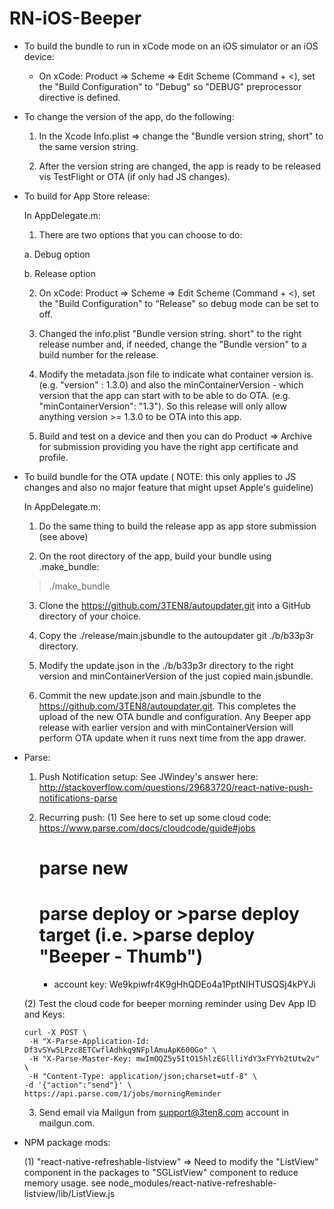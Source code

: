 # RN-iOS-Beeper

- To build the bundle to run in xCode mode on an iOS simulator or an iOS device:

  - On xCode:  Product => Scheme => Edit Scheme (Command + <), set the "Build Configuration" to
    "Debug" so "DEBUG" preprocessor directive is defined.  


- To change the version of the app, do the following:

  1. In the Xcode Info.plist => change the "Bundle version string, short" to the same version string.

  2. After the version string are changed, the app is ready to be released vis TestFlight or OTA (if only had JS changes).

- To build for App Store release:

  In AppDelegate.m:

    1. There are two options that you can choose to do:

     a. Debug option

     b. Release option

    2. On xCode:  Product => Scheme => Edit Scheme (Command + <), set the "Build Configuration" to "Release" so debug mode can be set to off.  

    3. Changed the info.plist "Bundle version string. short" to the right release number and, if needed, change the "Bundle version" to a build number for the release.

    4. Modify the metadata.json file to indicate what container version is.  (e.g. "version" : 1.3.0) and also the minContainerVersion - which version that the app can start with to be able to do OTA.  (e.g. "minContainerVersion": "1.3").  So this release will only allow anything version >= 1.3.0 to be OTA into this app.

    5. Build and test on a device and then you can do Product => Archive for submission providing you have the right app certificate and profile.

- To build bundle for the OTA update
  ( NOTE: this only applies to JS changes and also no major feature that might upset Apple's guideline)

  In AppDelegate.m:

    1. Do the same thing to build the release app as app store submission (see above)

    2. On the root directory of the app, build your bundle using .make_bundle:

    > ./make_bundle

    3. Clone the https://github.com/3TEN8/autoupdater.git into a GitHub directory of your choice.

    4. Copy the ./release/main.jsbundle to the autoupdater git ./b/b33p3r directory.

    5. Modify the update.json in the ./b/b33p3r directory to the right version and minContainerVersion of the just copied main.jsbundle.

    6. Commit the new update.json and main.jsbundle to the https://github.com/3TEN8/autoupdater.git.  This completes the upload of the new OTA bundle and configuration.  Any Beeper app release with earlier version and with minContainerVersion will perform OTA update when it runs next time from the app drawer.

- Parse:

  1. Push Notification setup:
    See JWindey's answer here: http://stackoverflow.com/questions/29683720/react-native-push-notifications-parse

  2. Recurring push:
    (1) See here to set up some cloud code:  https://www.parse.com/docs/cloudcode/guide#jobs
       # parse new
       # parse deploy or >parse deploy target  (i.e. >parse deploy "Beeper - Thumb")
       - account key: We9kpiwfr4K9gHhQDEo4a1PptNIHTUSQSj4kPYJi

    (2) Test the cloud code for beeper morning reminder using Dev App ID and Keys:

      curl -X POST \
       -H "X-Parse-Application-Id: Df3vSYw5LPzc8ETCwflAdhkq9NFplAmuApK600Go" \
       -H "X-Parse-Master-Key: mwImOQZ5y5ItO15hlzEGllliYdY3xFYYh2tUtw2v" \
       -H "Content-Type: application/json;charset=utf-8" \
      -d '{"action":"send"}' \
      https://api.parse.com/1/jobs/morningReminder

  3. Send email via Mailgun from support@3ten8.com account in mailgun.com.
  
- NPM package mods:

  (1) "react-native-refreshable-listview" => Need to modify the "ListView" component in the packages to "SGListView" component to reduce memory usage.  see node_modules/react-native-refreshable-listview/lib/ListView.js
